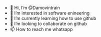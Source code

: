 - 👋 Hi, I’m @Damovintrain
- 👀 I’m interested in software enineering
- 🌱 I’m currently learning how to use github
- 💞️ I’m looking to collaborate on github
- 📫 How to reach me whatsapp

<!---
Damovintrain/Damovintrain is a ✨ special ✨ repository because its `README.md` (this file) appears on your GitHub profile.
You can click the Preview link to take a look at your changes.
--->
